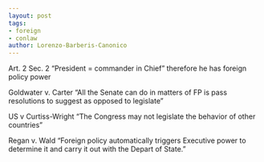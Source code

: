 ```yaml
---
layout: post
tags: 
- foreign
- conlaw
author: Lorenzo-Barberis-Canonico
---
```


Art. 2 Sec. 2 
	“President = commander in Chief” therefore he has foreign policy power

Goldwater v. Carter 
	“All the Senate can do in matters of FP is pass resolutions to suggest as opposed to legislate”

US v Curtiss-Wright 
	“The Congress may not legislate the behavior of other countries”

Regan v. Wald 
	“Foreign policy automatically triggers Executive power to determine it and carry it out with the Depart of State.”





